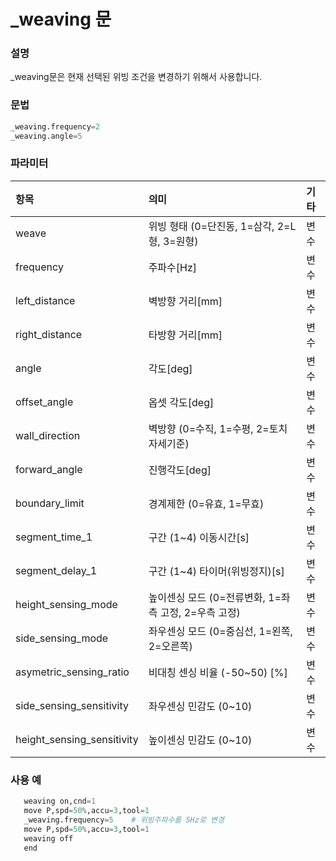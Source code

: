 ﻿# _weaving 문

### 설명

_weaving문은 현재 선택된 위빙 조건을 변경하기 위해서 사용합니다.

### 문법

```python
_weaving.frequency=2
_weaving.angle=5
```

### 파라미터

<table>
  <thead>
    <tr>
      <th style="text-align:left">항목</th>
      <th style="text-align:left">의미</th>
      <th style="text-align:left">기타</th>
    </tr>
  </thead>
  <tbody>
  <tr>
      <td style="text-align:left">weave</td>
      <td style="text-align:left">
         위빙 형태 (0=단진동, 1=삼각, 2=L형, 3=원형)
      </td>
      <td style="text-align:left">변수</td>
    </tr>
    <tr>
      <td style="text-align:left">frequency</td>
      <td style="text-align:left">
        주파수[Hz]
      </td>
      <td style="text-align:left">변수</td>
    </tr>
    <tr>
      <td style="text-align:left">left_distance</td>
      <td style="text-align:left">
        벽방향 거리[mm]
      </td>
      <td style="text-align:left">변수</td>
    </tr>
    <tr>
      <td style="text-align:left">right_distance</td>
      <td style="text-align:left">
        타방향 거리[mm]
      </td>
      <td style="text-align:left">변수</td>
    </tr>
    <tr>
      <td style="text-align:left">angle</td>
      <td style="text-align:left">
        각도[deg]
      </td>
      <td style="text-align:left">변수</td>
    </tr>
    <tr>
      <td style="text-align:left">offset_angle</td>
      <td style="text-align:left">
        옵셋 각도[deg]
      </td>
      <td style="text-align:left">변수</td>
    </tr>
    <tr>
      <td style="text-align:left">wall_direction</td>
      <td style="text-align:left">
        벽방향 (0=수직, 1=수평, 2=토치 자세기준)
      </td>
      <td style="text-align:left">변수</td>
    </tr>
    <tr>
      <td style="text-align:left">forward_angle</td>
      <td style="text-align:left">
        진행각도[deg]
      </td>
      <td style="text-align:left">변수</td>
    </tr>
    <tr>
      <td style="text-align:left">boundary_limit</td>
      <td style="text-align:left">
        경계제한 (0=유효, 1=무효)
      </td>
      <td style="text-align:left">변수</td>
    </tr>
    <tr>
      <td style="text-align:left">segment_time_1</td>
      <td style="text-align:left">
        구간 (1~4) 이동시간[s]
      </td>
      <td style="text-align:left">변수</td>
    </tr>
    <tr>
      <td style="text-align:left">segment_delay_1</td>
      <td style="text-align:left">
        구간 (1~4) 타이머(위빙정지)[s]
      </td>
      <td style="text-align:left">변수</td>
    </tr>
    <tr>
      <td style="text-align:left">height_sensing_mode</td>
      <td style="text-align:left">
        높이센싱 모드 (0=전류변화, 1=좌측 고정, 2=우측 고정)
      </td>
      <td style="text-align:left">변수</td>
    </tr>
    <tr>
      <td style="text-align:left">side_sensing_mode</td>
      <td style="text-align:left">
        좌우센싱 모드 (0=중심선, 1=왼쪽, 2=오른쪽)
      </td>
      <td style="text-align:left">변수</td>
    </tr>
    <tr>
      <td style="text-align:left">asymetric_sensing_ratio</td>
      <td style="text-align:left">
        비대칭 센싱 비율 (-50~50) [%]
      </td>
      <td style="text-align:left">변수</td>
    </tr>
    <tr>
      <td style="text-align:left">side_sensing_sensitivity</td>
      <td style="text-align:left">
        좌우센싱 민감도 (0~10)
      </td>
      <td style="text-align:left">변수</td>
    </tr>
    <tr>
      <td style="text-align:left">height_sensing_sensitivity</td>
      <td style="text-align:left">
        높이센싱 민감도 (0~10)
      </td>
      <td style="text-align:left">변수</td>
    </tr>
  </tbody>
</table>




### 사용 예

```python
   weaving on,cnd=1
   move P,spd=50%,accu=3,tool=1
   _weaving.frequency=5    # 위빙주파수를 5Hz로 변경
   move P,spd=50%,accu=3,tool=1
   weaving off
   end
```

